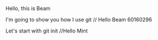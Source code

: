 Hello, this is Beam

I'm going to show you how I use git // Hello Beam 60160296


Let's start with git init //Hello Mint
